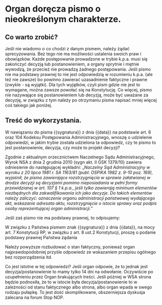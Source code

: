 # Organ doręcza pismo o nieokreślonym charakterze.

## Co warto zrobić?
Jeśli nie wiadomo o co chodzi z danym pismem, należy żądać sprecyzowania. Bez tego nie ma możliwości ustalenia swoich praw i obowiązków. Każde postępowanie prowadzone w trybie k.p.a. musi się zakończyć decyzją lub postanowieniem, a organy sprytnie i mętnie wywodzą, że przecież nie prowadzą żadnego postępowania. Jeśli pismo nie ma podstawy prawnej to nie jest odpowiedzią w rozumieniu k.p.a. (ale też nie zawsze) bo powinno zawierać uzasadnienie faktyczne i prawne (zwykle - są wyjątki). Dla tych wyjątków, czyli pism gdzie nie jest to wymagane, można zawsze powołać się na Konstytucję. Co więcej, pismo nie nazywające się postanowieniem lub decyzją, może być uważane za decyzję, w związku z tym należy po otrzymaniu pisma napisać mniej więcej coś takiego jak poniżej.  

## Treść do wykorzystania.

W nawiązaniu do pisma {{sygnatura}} z dnia {{data}} na podstawie art. 6 oraz 104 Kodeksu Postępowania Administracyjnego, wnoszę o udzielenie odpowiedzi, w jakim trybie została udzielona ta odpowiedz, czy te pismo to jest postanowienie, decyzja, czy może to projekt decyzji? 

Zgodnie z aktualnym orzecznictwem Naczelnego Sądu Administracyjnego, Wyrok NSA z dnia 2 grudnia 2010 (sygn akt. II GSK 1379/10) zawiera odniesienie do następującej wykładni: 
„*Naczelny Sąd Administracyjny w wyroku z 20 lipca 1981 r. SA 1163/81 (publ: OSPiKA 1982 z. 9-10 poz. 169), wyjaśnił, że pisma zawierające rozstrzygnięcia w sprawie załatwianej w drodze decyzji są decyzjami pomimo nieposiadania w pełni formy przewidzianej w art. 107 § 1 k.p.a., jeśli tylko zawierają minimum elementów niezbędnych dla zakwalifikowania ich jako decyzje. Do takich elementów należy zaliczyć: oznaczenie organu administracji państwowej wydającego akt, wskazanie adresata aktu, rozstrzygnięcie o istocie sprawy oraz podpis osoby reprezentującej organ administracji.*” 

Jeśli zaś pismo nie ma podstawy prawnej, to odpisujemy: 

W związku z Państwa pismem znak {{sygnatura}} z dnia {{data}}, na mocy art. 7 Konstytucji RP, w związku z art. 8 ust.2 Konstytucji, proszę o podanie podstawy prawnej Państwa żądania 

Należy powyższe rozbudować o stan faktyczny, ponieważ organ najprawdopodobniej przyśle odpowiedz ze wskazaniem przepisu ogólnego bez rozporządzenia itd. 

Co jest istotne w tej odpowiedzi? Jeśli organ odpowie, że to jednak jest decyzja/postanowienie to mamy tylko 14 dni na odwołanie. Oczywiście po uzupełnieniu przez Organ brakujących treści. Jeśli później w WSA strona będzie podnosiła, że to w istocie była decyzja/postanowienie to w zależności od stanu faktycznego albo strona, albo organ wpada w swego rodzaju pułapkę. To jest dość skomplikowane, obszerniejsza dyskusja zalecana na forum Stop NOP. 
